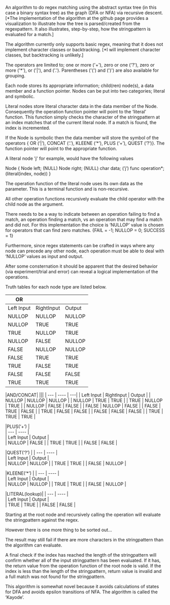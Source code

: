 An algorithm to do regex matching using the abstract syntax tree (in this case a binary syntax tree) as the graph (DFA or NFA) via recursive descent. [*The implementation of the algorithm at the github page provides a visualization to illustrate how the tree is parsed/created from the regexpattern.  It also illustrates, step-by-step, how the stringpattern is evaluated for a match.]

The algorithm currently only supports basic regex, meaning that it does not implement character classes or backtracking. [*I will implement character classes, but backtracking is unlikely.]

The operators are limited to; one or more ('+'), zero or one ('?'), zero or more ('*'),  or ('|'), and ('.').  Parentheses ('(') and (')') are also available for grouping.

Each node stores its appropriate information; child(ren) node(s), a data member and a function pointer.  Nodes can be put into two categories; literal and symbolic.  

Literal nodes store literal character data in the data member of the Node.  Consequently the operation function pointer will point to the ‘literal’ function.  This function simply checks the character of the stringpattern at an index matches that of the current literal node.  If a match is found, the index is incremented.

If the Node is symbolic then the data member will store the symbol of the operators { OR (‘|’), CONCAT (‘.’), KLEENE (‘*’), PLUS (‘+’), QUEST (‘?’)}.  The function pointer will point to the appropriate function.

 A literal node 'j' for example, would have the following values

Node 
{
	Node left; (NULL)
	Node right; (NULL)
	char data; (’j’)
	func operation*; (literal(index, node))
}

The operation function of the literal node uses its own data as the parameter.  This is a terminal function and is non-recursive.

All other operation functions recursively evaluate the child operator with the child node as the argument.

There needs to be a way to indicate between an operation failing to find a match, an operation finding a match, vs an operation that may find a match and did not.  For this implementation the choice is ‘NULLOP’ value is chosen for operators that can find zero matches. 
{FAIL = -1; NULLOP = 0; SUCCESS = 1}

Furthermore, since regex statements can be crafted in ways where any node can precede any other node, each operation must be able to deal with ‘NULLOP’ values as input and output.

After some consternation it should be apparent that the desired behavior (via experiment/trial and error) can reveal a logical implementation of the operations.

Truth tables for each node type are listed below.


| OR     | | |
| ---         |    ----    |          ---|
| Left Input   | RightInput   | Output       |
| NULLOP       | NULLOP       | NULLOP       |
| NULLOP       | TRUE         | TRUE         |
| TRUE         | NULLOP       | TRUE         |
| NULLOP       | FALSE        | NULLOP       |
| FALSE        | NULLOP       | NULLOP       |
| FALSE        | TRUE         | TRUE         |
| TRUE         | FALSE        | TRUE         |
| FALSE        | FALSE        | FALSE        |
| TRUE         | TRUE         | TRUE         |

|AND/CONCAT| |||
| ---          |    ----    |          ---|
| Left Input    | RightInput   | Output       |
| NULLOP        | NULLOP       | NULLOP       |
| NULLOP        | TRUE         | TRUE         |
| TRUE          | NULLOP       | TRUE         |
| NULLOP        | FALSE        | FALSE        |
| FALSE         | NULLOP       | FALSE        |
| FALSE         | TRUE         | FALSE        |
| TRUE          | FALSE        | FALSE        |
| FALSE         | FALSE        | FALSE        |
| TRUE          | TRUE         | TRUE         |


|PLUS(‘+’)      |      
| ---          |    ----    |          
| Left Input    | Output       |              
| NULLOP        | FALSE        |
| TRUE          | TRUE         | 
| FALSE         | FALSE        |


|QUEST(‘?’)     | 
| ---          |    ----    |          
| Left Input    | Output       |              
| NULLOP        | NULLOP       |
| TRUE          | TRUE         | 
| FALSE         | NULLOP       |


|KLEENE(‘*’)    | 
| ---          |    ----    |          
| Left Input    | Output       |              
| NULLOP        | NULLOP       |
| TRUE          | TRUE         | 
| FALSE         | NULLOP       |


|LITERAL(lookup)|
| ---          |    ----    |          
| Left Input    | Output       |              
| TRUE          | TRUE         |
| FALSE         | FALSE        | 




Starting at the root node and recursively calling the operation will evaluate the stringpattern against the regex. 

However there is one more thing to be sorted out…

The result may still fail if there are more characters in the stringpattern than the algorithm can evaluate.

A final check if the index has reached the length of the stringpattern will confirm whether all of the input stringpattern has been evaluated.  If it has, the return value from the operation function of the root node is valid.  If the index is less than the length of the stringpattern, return value is invalid and a full match was not found for the stringpattern.

This algorithm is somewhat novel because it avoids calculations of states for DFA and avoids epsilon transitions of NFA.  The algorithm is called the ‘Kayode’.
